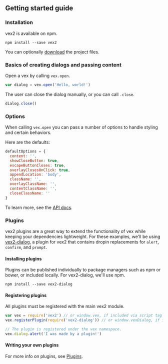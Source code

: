 ## Getting started guide

### Installation

vex2 is available on npm.

```
npm install --save vex2
```

You can optionally [download](https://github.com/bbatliner/vex2/releases/tag/v2.0.2) the project files.

### Basics of creating dialogs and passing content

Open a vex by calling `vex.open`.

```javascript
var dialog = vex.open('Hello, world!')
```

The user can close the dialog manually, or you can call `.close`.

```javascript
dialog.close()
```

### Options

When calling `vex.open` you can pass a number of options to handle styling and certain behaviors.

Here are the defaults:

```javascript
defaultOptions = {
  content: '',
  showCloseButton: true,
  escapeButtonCloses: true,
  overlayClosesOnClick: true,
  appendLocation: 'body',
  className: '',
  overlayClassName: '',
  contentClassName: '',
  closeClassName: ''
}
```

To learn more, see the [API docs](/docs/intro.md).

### Plugins

vex2 plugins are a great way to extend the functionality of vex while keeping your dependencies lightweight.
For these examples, we'll be using [vex2-dialog](https://github.com/bbatliner/vex2-dialog), a plugin for vex2 that contains dropin replacements for `alert`, `confirm`, and `prompt`.

#### Installing plugins

Plugins can be published individually to package managers such as npm or bower, or included locally. For vex2-dialog, we'll use npm.

```
npm install --save vex2-dialog
```

#### Registering plugins

All plugins must be registered with the main vex2 module.

```javascript
var vex = require('vex2') // or window.vex, if included via script tag
vex.registerPlugin(require('vex2-dialog')) // or window.vexDialog, if included via script tag

// The plugin is registered under the vex namespace.
vex.dialog.alert('I was made by a plugin!')
```

#### Writing your own plugins

For more info on plugins, see [Plugins](/PLUGINS.md).
